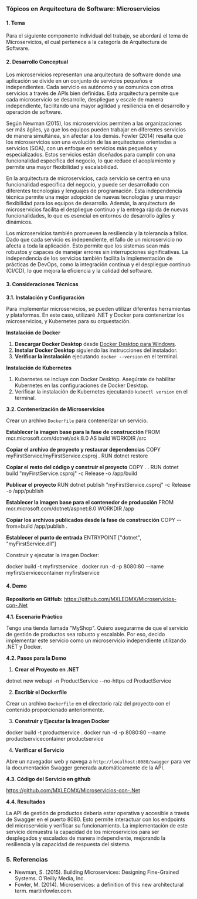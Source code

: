 ### Tópicos en Arquitectura de Software: Microservicios

#### 1. Tema

Para el siguiente componente individual del trabajo, se abordará el tema de Microservicios, el cual pertenece a la categoría de Arquitectura de Software.

#### 2. Desarrollo Conceptual

Los microservicios representan una arquitectura de software donde una aplicación se divide en un conjunto de servicios pequeños e independientes. Cada servicio es autónomo y se comunica con otros servicios a través de APIs bien definidas. Esta arquitectura permite que cada microservicio se desarrolle, despliegue y escale de manera independiente, facilitando una mayor agilidad y resiliencia en el desarrollo y operación de software.

Según Newman (2015), los microservicios permiten a las organizaciones ser más ágiles, ya que los equipos pueden trabajar en diferentes servicios de manera simultánea, sin afectar a los demás. Fowler (2014) resalta que los microservicios son una evolución de las arquitecturas orientadas a servicios (SOA), con un enfoque en servicios más pequeños y especializados. Estos servicios están diseñados para cumplir con una funcionalidad específica del negocio, lo que reduce el acoplamiento y permite una mayor flexibilidad y escalabilidad.

En la arquitectura de microservicios, cada servicio se centra en una funcionalidad específica del negocio, y puede ser desarrollado con diferentes tecnologías y lenguajes de programación. Esta independencia técnica permite una mejor adopción de nuevas tecnologías y una mayor flexibilidad para los equipos de desarrollo. Además, la arquitectura de microservicios facilita el despliegue continuo y la entrega rápida de nuevas funcionalidades, lo que es esencial en entornos de desarrollo ágiles y dinámicos.

Los microservicios también promueven la resiliencia y la tolerancia a fallos. Dado que cada servicio es independiente, el fallo de un microservicio no afecta a toda la aplicación. Esto permite que los sistemas sean más robustos y capaces de manejar errores sin interrupciones significativas. La independencia de los servicios también facilita la implementación de prácticas de DevOps, como la integración continua y el despliegue continuo (CI/CD), lo que mejora la eficiencia y la calidad del software.

#### 3. Consideraciones Técnicas

**3.1. Instalación y Configuración**

Para implementar microservicios, se pueden utilizar diferentes herramientas y plataformas. En este caso, utilizaré .NET y Docker para contenerizar los microservicios, y Kubernetes para su orquestación.

**Instalación de Docker**

1. **Descargar Docker Desktop** desde [Docker Desktop para Windows](https://www.docker.com/products/docker-desktop).
2. **Instalar Docker Desktop** siguiendo las instrucciones del instalador.
3. **Verificar la instalación** ejecutando `docker --version` en el terminal.

**Instalación de Kubernetes**

1. Kubernetes se incluye con Docker Desktop. Asegúrate de habilitar Kubernetes en las configuraciones de Docker Desktop.
2. Verificar la instalación de Kubernetes ejecutando `kubectl version` en el terminal.

**3.2. Contenerización de Microservicios**

Crear un archivo `Dockerfile` para contenerizar un servicio.

**Establecer la imagen base para la fase de construcción**
FROM mcr.microsoft.com/dotnet/sdk:8.0 AS build
WORKDIR /src

**Copiar el archivo de proyecto y restaurar dependencias**
COPY myFirstService/myFirstService.csproj .
RUN dotnet restore

**Copiar el resto del código y construir el proyecto**
COPY . .
RUN dotnet build "myFirstService.csproj" -c Release -o /app/build

**Publicar el proyecto**
RUN dotnet publish "myFirstService.csproj" -c Release -o /app/publish

**Establecer la imagen base para el contenedor de producción**
FROM mcr.microsoft.com/dotnet/aspnet:8.0
WORKDIR /app

**Copiar los archivos publicados desde la fase de construcción**
COPY --from=build /app/publish .

**Establecer el punto de entrada**
ENTRYPOINT ["dotnet", "myFirstService.dll"]


Construir y ejecutar la imagen Docker:


docker build -t myfirstservice .
docker run -d -p 8080:80 --name myfirstservicecontainer myfirstservice


#### 4. Demo

**Repositorio en GitHub:**
 https://github.com/MXLEOMX/Microservicios-con-.Net

**4.1. Escenario Práctico**

Tengo una tienda llamada "MyShop". Quiero asegurarme de que el servicio de gestión de productos sea robusto y escalable. Por eso, decido implementar este servicio como un microservicio independiente utilizando .NET y Docker.

**4.2. Pasos para la Demo**

1. **Crear el Proyecto en .NET**


dotnet new webapi -n ProductService --no-https
cd ProductService


2. **Escribir el Dockerfile**

Crear un archivo `Dockerfile` en el directorio raíz del proyecto con el contenido proporcionado anteriormente.

3. **Construir y Ejecutar la Imagen Docker**


docker build -t productservice .
docker run -d -p 8080:80 --name productservicecontainer productservice


4. **Verificar el Servicio**

Abre un navegador web y navega a `http://localhost:8080/swagger` para ver la documentación Swagger generada automáticamente de la API.

**4.3. Código del Servicio en github**

https://github.com/MXLEOMX/Microservicios-con-.Net

**4.4. Resultados**

La API de gestión de productos debería estar operativa y accesible a través de Swagger en el puerto 8080. Esto permite interactuar con los endpoints del microservicio y verificar su funcionamiento. La implementación de este servicio demuestra la capacidad de los microservicios para ser desplegados y escalados de manera independiente, mejorando la resiliencia y la capacidad de respuesta del sistema.

### 5. Referencias

- Newman, S. (2015). Building Microservices: Designing Fine-Grained Systems. O'Reilly Media, Inc.
- Fowler, M. (2014). Microservices: a definition of this new architectural term. martinfowler.com.

